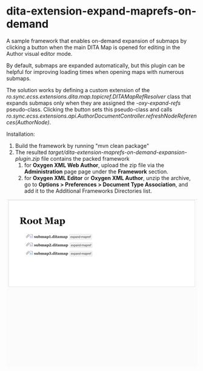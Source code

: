 # dita-extension-expand-maprefs-on-demand

A sample framework that enables on-demand expansion of submaps by clicking a button when the main DITA Map is opened for editing in the Author visual editor mode. 

By default, submaps are expanded automatically, but this plugin can be helpful for improving loading times when opening maps with numerous submaps.

The solution works by defining a custom extension of the *ro.sync.ecss.extensions.dita.map.topicref.DITAMapRefResolver* class that expands submaps only when they are assigned the *-oxy-expand-refs* pseudo-class. Clicking the button sets this pseudo-class and calls *ro.sync.ecss.extensions.api.AuthorDocumentController.refreshNodeReferences(AuthorNode)*.

Installation:
1. Build the framework by running "mvn clean package"
1. The resulted *target/dita-extension-maprefs-on-demand-expansion-plugin.zip* file contains the packed framework
    1. for **Oxygen XML Web Author**, upload the zip file via the **Administration** page page under the **Framework** section.
    1. for **Oxygen XML Editor** or **Oxygen XML Author**, unzip the archive, go to **Options > Preferences > Document Type Association**, and add it to the Additional Frameworks Directories list.

![demonstration](demo.gif "Demonstration")

